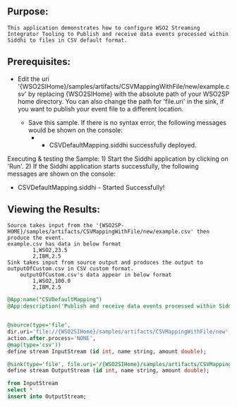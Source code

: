 
## Purpose:
	This application demonstrates how to configure WSO2 Streaming Integrator Tooling to Publish and receive data events processed within Siddhi to files in CSV default format.

## Prerequisites:
* Edit the uri '{WSO2SIHome}/samples/artifacts/CSVMappingWithFile/new/example.csv' by replacing {WSO2SIHome} with the absolute path of your WSO2SP home directory. You can also change the path for 'file.uri' in the sink, if you want to publish your event file to a different location.

	* Save this sample. If there is no syntax error, the following messages would be shown on the console:
	     * - CSVDefaultMapping.siddhi successfully deployed.

Executing & testing the Sample:
	1) Start the Siddhi application by clicking on 'Run'.
	2) If the Siddhi application starts successfully, the following messages are shown on the console:
* CSVDefaultMapping.siddhi - Started Successfully!

## Viewing the Results:
	Source takes input from the '{WSO2SP-HOME}/samples/artifacts/CSVMappingWithFile/new/example.csv' then produce the event.
	example.csv has data in below format 
			1,WSO2,23.5
			2,IBM,2.5
	Sink takes input from source output and produces the output to outputOfCustom.csv in CSV custom format.
		outputOfCustom.csv's data appear in below format
			1,WSO2,100.0
			2,IBM,2.5
			

```sql
@App:name("CSVDefaultMapping")
@App:description('Publish and receive data events processed within Siddhi to files in CSV default format.')


@source(type='file',
dir.uri='file://{WSO2SIHome}/samples/artifacts/CSVMappingWithFile/new',
action.after.process='NONE',
@map(type='csv'))
define stream InputStream (id int, name string, amount double);

@sink(type='file', file.uri='/{WSO2SIHome}/samples/artifacts/CSVMappingWithFile/new/outputOfDefault.csv' , @map(type='csv'))
define stream OutputStream (id int, name string, amount double);

from InputStream
select *
insert into OutputStream;
```